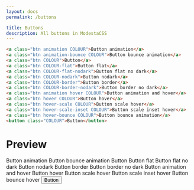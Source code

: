 ```yaml
---
layout: docs
permalink: /buttons

title: Buttons
description: All buttons in ModestaCSS
---
```

```html
<a class="btn animation COLOUR">Button animation</a>
<a class="btn animation-bounce COLOUR">Button bounce animation</a>
<a class="btn COLOUR">Button</a>
<a class="btn COLOUR-flat">Button flat</a>
<a class="btn COLOUR-flat-nodark">Button flat no dark</a>
<a class="btn COLOUR-nodark">Button nodark</a>
<a class="btn COLOUR-border">Button border</a>
<a class="btn COLOUR-border-nodark">Button border no dark</a>
<a class="btn animation hover COLOUR">Button animation and hover</a>
<a class="btn hover COLOUR">Button hover</a>
<a class="btn hover-scale COLOUR">Button scale hover</a>
<a class="btn hover-scale-inset COLOUR">Button scale inset hover</a>
<a class="btn hover-bounce COLOUR">Button bounce animation</a>
<button class="COLOUR">Button</button>
```

# Preview
<a class="btn animation emerald">Button animation</a>
<a class="btn animation-bounce emerald">Button bounce animation</a>
<a class="btn emerald">Button</a>
<a class="btn emerald-flat">Button flat</a>
<a class="btn emerald-flat-nodark">Button flat no dark</a>
<a class="btn emerald-nodark">Button nodark</a>
<a class="btn emerald-border">Button border</a>
<a class="btn emerald-border-nodark">Button border no dark</a>
<a class="btn animation hover emerald">Button animation and hover</a>
<a class="btn hover emerald">Button hover</a>
<a class="btn hover-scale emerald">Button scale hover</a>
<a class="btn hover-scale-inset emerald">Button scale inset hover</a>
<a class="btn hover-bounce emerald">Button bounce hover</a>
<button class="emerald">Button</button>
